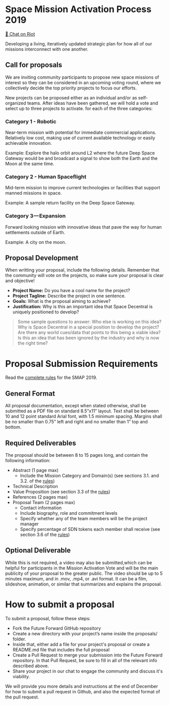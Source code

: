 # Space Mission Activation Process 2019
[💬 Chat on Riot](https://riot.im/app/#/room/#spacedecentral-missions:matrix.org)

Developing a living, iteratively updated strategic plan for how all of our missions interconnect with one another.

## Call for proposals
We are inviting community participants to propose new space missions of interest so they can be considered in an upcoming voting round, where we collectively decide the top priority projects to focus our efforts. 

New projects can be proposed either as an individual and/or as self-organized teams. After ideas have been gathered, we will hold a vote and select up to three projects to activate.  for each of the three categories:

### Category 1 - Robotic

Near-term mission with potential for immediate commercial applications. Relatively low cost, making use of current available technology or easily achievable innovation.

Example: Explore the halo orbit around L2 where the future Deep Space Gateway would be and broadcast a signal to show both the Earth and the Moon at the same time.

### Category 2 - Human Spaceflight

Mid-term mission to improve current technologies or facilities that support manned missions in space.

Example: A sample return facility on the Deep Space Gateway.

### Category 3 — Expansion

Forward looking mission with innovative ideas that pave the way for human settlements outside of Earth.

Example: A city on the moon.

## Proposal Development
When writting your proposal, include the following details. Remember that the community will vote on the projects, so make sure your proposal is clear and objective!
* **Project Name:** Do you have a cool name for the project?
* **Project Tagline:** Describe the project in one sentence.
* **Goals:** What is the proposal aiming to achieve?
* **Justification:** Why is this an important idea that Space Decentral is uniquely positioned to develop? 

> Some sample questions to answer: Who else is working on this idea? Why is Space Decentral in a special position to develop the project? Are there any world cues/data that points to this being a viable idea? Is this an idea that has been ignored by the industry and why is now the right time?

# Proposal Submission Requirements

Read the [complete rules](https://spacedecentral.net/docs/SMAP_Guidelines.pdf) for the SMAP 2019. 

## General Format
All proposal documentation, except when stated otherwise, shall be submitted as a PDF file on standard 8.5”x11” layout. Text shall be between 10 and 12 point standard Arial font, with 1.5 minimum spacing. Margins shall be no smaller than 0.75” left and right and no smaller than 1” top and bottom. 

## Required Deliverables
The proposal should be between 8 to 15 pages long, and contain the following information:
* Abstract (1 page max)
    * Include the Mission Category and Domain(s) (see sections 3.1. and 3.2. of the [rules](https://spacedecentral.net/docs/SMAP_Guidelines.pdf))
* Technical Description
* Value Proposition (see section 3.3 of the [rules](https://spacedecentral.net/docs/SMAP_Guidelines.pdf))
* References (2 pages max)
* Proposal Team (2 pages max)
    * Contact information   
    * Include biography, role and commitment levels
    * Specify whether any of the team members will be the project manager
    * Specify percentage of SDN tokens each member shall receive (see section 3.6 of the [rules](https://spacedecentral.net/docs/SMAP_Guidelines.pdf))
    
## Optional Deliverable
While this is not required, a video may also be submitted,which can be helpful for participants in the Mission Activation Vote and will be the main publicity of your proposal to the greater public. The video should be up to 5 minutes maximum, and in .mov, .mp4, or .avi format. It can be a film, slideshow, animation, or similar that summarizes and explains the proposal.

# How to submit a proposal

To submit a proposal, follow these steps:
* Fork the Future Forward GitHub repository
* Create a new directory with your project’s name inside the proposals/ folder.
* Inside that, either add a file for your project's proposal or create a README.md file that includes the full proposal
* Create a Pull Request to merge your submission into the Future Forward repository. In that Pull Request, be sure to fill in all of the relevant info described above.
* Share your project in our chat to engage the community and discuss it's viability.

We will provide you more details and instructions at the end of December for how to submit a pull request in Github, and also the expected format of the pull request.

